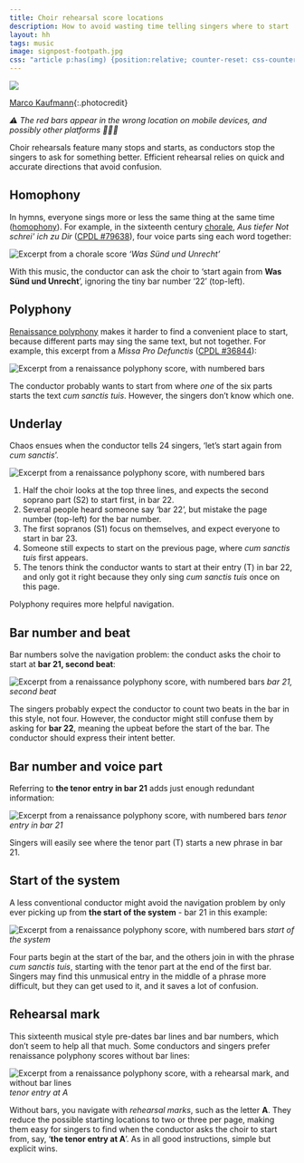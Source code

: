 ```yaml
---
title: Choir rehearsal score locations
description: How to avoid wasting time telling singers where to start
layout: hh
tags: music
image: signpost-footpath.jpg
css: "article p:has(img) {position:relative; counter-reset: css-counter 0;} article p:has(img) em { color:#DF5A49; font-style:normal; font-size:14px; padding-left:6px; border-left:solid 3px #DF5A4988; position:absolute; top:0; height:100%; counter-increment: css-counter 1; } article p:has(img) em.part { height:32px; } article p:has(img) em.part::before { position:relative; left:-11px; top:-19px; content:counter(css-counter); font-size:12px; }"
---
```


![](signpost-footpath.jpg)

[Marco Kaufmann](https://unsplash.com/photos/0kbNh7XrJ7Q){:.photocredit}

_⚠️ The red bars appear in the wrong location on mobile devices, and possibly other platforms 🤦🏻‍♂️_

Choir rehearsals feature many stops and starts, as conductors stop the singers to ask for something better.
Efficient rehearsal relies on quick and accurate directions that avoid confusion.

## Homophony

In hymns, everyone sings more or less the same thing at the same time
([homophony](https://en.wikipedia.org/wiki/Homophony)).
For example, in the sixteenth century [chorale](https://en.wikipedia.org/wiki/Chorale), 
_Aus tiefer Not schrei' ich zu Dir_
([CPDL #79638](https://www.cpdl.org/wiki/index.php/Aus_tiefer_Not_schrei%27_ich_zu_Dir_%28Sixt_Dietrich%29)),
four voice parts sing each word together:

![Excerpt from a chorale score](score/aus-tiefer-not.webp) <em style="left:400px">‘Was Sünd und Unrecht’</em>

With this music, the conductor can ask the choir to ‘start again from **Was Sünd und Unrecht**’,
ignoring the tiny bar number ‘22’ (top-left).

## Polyphony

[Renaissance polyphony](https://en.wikipedia.org/wiki/Polyphony) 
makes it harder to find a convenient place to start,
because different parts may sing the same text, but not together.
For example, this excerpt from a _Missa Pro Defunctis_
([CPDL #36844](https://www.cpdl.org/wiki/index.php/Missa_Pro_Defunctis_%28Manuel_Cardoso%29)):

![Excerpt from a renaissance polyphony score, with numbered bars](score/missa-pro-defunctis.webp)

The conductor probably wants to start from where _one_ of the six parts starts the text _cum sanctis tuis_.
However, the singers don’t know which one.

## Underlay

Chaos ensues when the conductor tells 24 singers, ‘let’s start again from _cum sanctis_’.

![Excerpt from a renaissance polyphony score, with numbered bars](score/missa-pro-defunctis.webp)
<em class="part" style="left:134px; top:79px;"></em>
<em class="part" style="left:55px; top:39px;"></em>
<em class="part" style="left:241px; top:39px;"></em>
<em class="part" style="left:10px; top:15px;"></em>
<em class="part" style="left:119px; top:211px;"></em>

1. Half the choir looks at the top three lines, and expects the second soprano part (S2) to start first, in bar 22.
2. Several people heard someone say ‘bar 22’, but mistake the page number (top-left) for the bar number.
3. The first sopranos (S1) focus on themselves, and expect everyone to start in bar 23.
4. Someone still expects to start on the previous page, where _cum sanctis tuis_ first appears.
5. The tenors think the conductor wants to start at their entry (T) in bar 22, and only got it right because they only sing _cum sanctis tuis_ once on this page.

Polyphony requires more helpful navigation.

## Bar number and beat

Bar numbers solve the navigation problem: the conduct asks the choir to start at **bar 21, second beat**:

![Excerpt from a renaissance polyphony score, with numbered bars](score/missa-pro-defunctis.webp) <em style="left:104px">bar 21, second beat</em>

The singers probably expect the conductor to count two beats in the bar in this style, not four.
However, the conductor might still confuse them by asking for **bar 22**, meaning the upbeat before the start of the bar.
The conductor should express their intent better.

## Bar number and voice part

Referring to **the tenor entry in bar 21** adds just enough redundant information:

![Excerpt from a renaissance polyphony score, with numbered bars](score/missa-pro-defunctis.webp) <em style="left:118px">tenor entry in bar 21</em>

Singers will easily see where the tenor part (T) starts a new phrase in bar 21.

## Start of the system

A less conventional conductor might avoid the navigation problem by only ever picking up from 
**the start of the system** - bar 21 in this example:

![Excerpt from a renaissance polyphony score, with numbered bars](score/missa-pro-defunctis.webp) <em style="left:55px">start of the system</em>

Four parts begin at the start of the bar, and the others join in with the phrase _cum sanctis tuis_,
starting with the tenor part at the end of the first bar.
Singers may find this unmusical entry in the middle of a phrase more difficult,
but they can get used to it, and it saves a lot of confusion.

## Rehearsal mark

This sixteenth musical style pre-dates bar lines and bar numbers, which don’t seem to help all that much.
Some conductors and singers prefer renaissance polyphony scores without bar lines:

![Excerpt from a renaissance polyphony score, with a rehearsal mark, and without bar lines](score/missa-pro-defunctis-rehearsal-mark.webp) <em style="left:112px">tenor entry at A</em>

Without bars, you navigate with _rehearsal marks_, such as the letter **A**.
They reduce the possible starting locations to two or three per page,
making them easy for singers to find when the conductor asks the choir to start from, say, ‘**the tenor entry at A**’.
As in all good instructions, simple but explicit wins.
